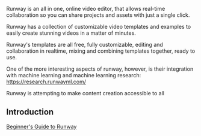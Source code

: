 Runway is an all in one, online video editor, that allows real-time collaboration so you can share projects and assets with just a single click.

Runway has a collection of customizable video templates and examples to easily create stunning videos in a matter of minutes.

Runway's templates are all free, fully customizable, editing and collaboration in realtime, mixing and combining templates together, ready to use.

One of the more interesting aspects of runway, however, is their integration with machine learning and machine learning research: https://research.runwayml.com/

Runway is attempting to make content creation accessible to all



## Introduction
[Beginner's Guide to Runway](https://www.youtube.com/watch?v=okmTeVORLFU&list=PLj598ZXODDO8nRAEhoy2lol5R6szZILrF)

## 